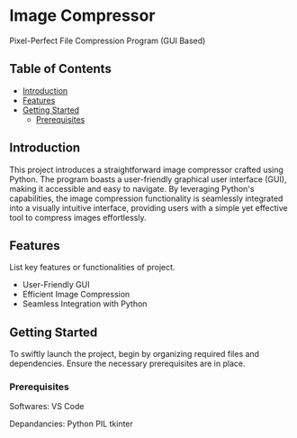 # Image Compressor

Pixel-Perfect File Compression Program (GUI Based)

## Table of Contents

- [Introduction](#introduction)
- [Features](#features)
- [Getting Started](#getting-started)
  - [Prerequisites](#prerequisites)


## Introduction

This project introduces a straightforward image compressor crafted using Python. The program boasts a user-friendly graphical user interface (GUI), making it accessible and easy to navigate. By leveraging Python's capabilities, the image compression functionality is seamlessly integrated into a visually intuitive interface, providing users with a simple yet effective tool to compress images effortlessly.

## Features

List key features or functionalities of  project.

- User-Friendly GUI
- Efficient Image Compression
- Seamless Integration with Python

## Getting Started

To swiftly launch the project, begin by organizing required files and dependencies. Ensure the necessary prerequisites are in place. 

### Prerequisites

Softwares:
VS Code

Depandancies:
Python
PIL
tkinter
